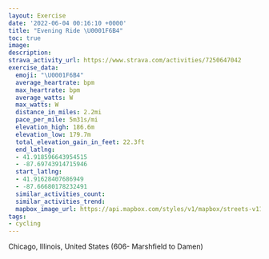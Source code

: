 ```yaml
---
layout: Exercise
date: '2022-06-04 00:16:10 +0000'
title: "Evening Ride \U0001F6B4"
toc: true
image:
description:
strava_activity_url: https://www.strava.com/activities/7250647042
exercise_data:
  emoji: "\U0001F6B4"
  average_heartrate: bpm
  max_heartrate: bpm
  average_watts: W
  max_watts: W
  distance_in_miles: 2.2mi
  pace_per_mile: 5m31s/mi
  elevation_high: 186.6m
  elevation_low: 179.7m
  total_elevation_gain_in_feet: 22.3ft
  end_latlng:
  - 41.918596643954515
  - -87.69743914715946
  start_latlng:
  - 41.91628407686949
  - -87.66680178232491
  similar_activities_count:
  similar_activities_trend:
  mapbox_image_url: https://api.mapbox.com/styles/v1/mapbox/streets-v11/static/path-5+787af2-1.0(wwy~FplavORzARtB%5BADl%40%3FXF%5E%3FRJZJnBQSC%3F%3FB%3FJJB%60%40Gj%40%40HCDGLAh%40JXGHBJEh%40BLCRQDAJ%40FAFEU%5BC_%40%3Fo%40Li%40FGHCJ%40JFLNBPDtEDZEhABp%40B~CGvAD%60CCh%40%40n%40ATFjAD~BDhACr%40%3FjCDjCDn%40C%5E%40fABXA%60CSnAI~%40M%60%40A%60AFnBD~%40C%5E%40bBDp%40AX%40h%40JjAFlAEZ%40VLh%40Ad%40BF%3FLFTCZDj%40AX%40FJPCICBCPHfBErADl%40AjA%40%5C%40zBNzCCb%40AxCAN%40XAv%40BH%40FCL%40VAh%40Fn%40Gp%40Bv%40AJDd%40AHAt%40DbEGlABnA%3Fb%40GP%40x%40G%60%40GPCr%40%3FBB%40CD%5D%3F%5BDU%3FIG_%40%3FYCm%40H%5B%40i%40Eg%40DYCq%40DWCo%40%3FKC_%40%40QCYBQDSAc%40%3Fg%40DUAI%40KCGBEFGb%40Bf%40A%60%40%40t%40BJ%3FbDHjA%3FbAAL%3Fr%40C%5CBbABJ%3FxBAPEBCN%3F%5EF%60%40CDBFCJHLANIZGDC%3FEGI%3FCBC%3FAGQDOCEDMAEBg%40Ag%40DGDCHE%60%40DJF%3FAC%40%3F%3FDMABGIBEMBFB%3F),pin-s-s+e5b22e(-87.66681,41.91628),pin-s-f+89ae00(-87.69743999999994,41.918590000000016)/auto/800x800?access_token=pk.eyJ1Ijoiam9zaGJlY2ttYW4iLCJhIjoiY205eWR2aDd1MWZ6djJrbXc4a3M0bWZleiJ9.XiG9OWkNcZk2QzjJbxLB4A
tags:
- cycling
---
```




Chicago, Illinois, United States (606- Marshfield to Damen)
